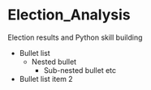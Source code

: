 # Election_Analysis
Election results and Python skill building
* Bullet list
    * Nested bullet
        * Sub-nested bullet etc
* Bullet list item 2


